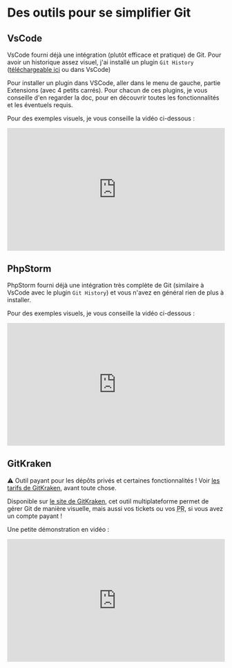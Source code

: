 # Des outils pour se simplifier Git

## VsCode

VsCode fourni déjà une intégration (plutôt efficace et pratique) de Git. Pour avoir un historique assez visuel, j'ai installé un plugin `Git History` ([téléchargeable ici](https://marketplace.visualstudio.com/items?itemName=donjayamanne.githistory) ou dans VsCode)

Pour installer un plugin dans VSCode, aller dans le menu de gauche, partie Extensions (avec 4 petits carrés). Pour chacun de ces plugins, je vous conseille d'en regarder la doc, pour en découvrir toutes les fonctionnalités et les éventuels requis.

Pour des exemples visuels, je vous conseille la vidéo ci-dessous :

<div style="position: relative; padding-bottom: 56.25%; height: 0;"><iframe src="https://www.loom.com/embed/06910ce39a85457cbf8cab42abc8caa9" frameborder="0" webkitallowfullscreen mozallowfullscreen allowfullscreen style="position: absolute; top: 0; left: 0; width: 100%; height: 100%;"></iframe></div>

## PhpStorm

PhpStorm fourni déjà une intégration très complète de Git (similaire à VsCode avec le plugin `Git History`) et vous n'avez en général rien de plus à installer.

Pour des exemples visuels, je vous conseille la vidéo ci-dessous :

<div style="position: relative; padding-bottom: 56.25%; height: 0;"><iframe src="https://www.loom.com/embed/2857ad75422d47aa9f621722a61940a7" frameborder="0" webkitallowfullscreen mozallowfullscreen allowfullscreen style="position: absolute; top: 0; left: 0; width: 100%; height: 100%;"></iframe></div>

## GitKraken

:warning: Outil payant pour les dépôts privés et certaines fonctionnalités ! Voir [les tarifs de GitKraken](https://www.gitkraken.com/pricing), avant toute chose.

Disponible sur [le site de GitKraken](https://www.gitkraken.com/), cet outil multiplateforme permet de gérer Git de manière visuelle, mais aussi vos tickets ou vos <abbr title="Pull Request">PR</abbr>, si vous avez un compte payant ! 

Une petite démonstration en vidéo :

<div style="position: relative; padding-bottom: 56.25%; height: 0;"><iframe src="https://www.loom.com/embed/50e6c35c87e64932be9fa09c8574a364" frameborder="0" webkitallowfullscreen mozallowfullscreen allowfullscreen style="position: absolute; top: 0; left: 0; width: 100%; height: 100%;"></iframe></div>